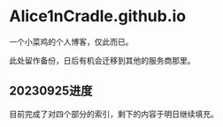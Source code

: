 # Alice1nCradle.github.io

一个小菜鸡的个人博客，仅此而已。

此处留作备份，日后有机会迁移到其他的服务商那里。

## 20230925进度

目前完成了对四个部分的索引，剩下的内容于明日继续填充。